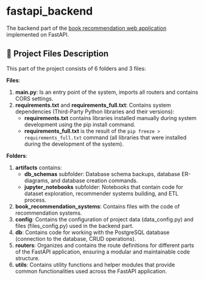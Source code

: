 # fastapi_backend
The backend part of the [book recommendation web application](https://github.com/Mykhailo20/Book_Recommendation_System) implemented on FastAPI.

## :open_file_folder: Project Files Description
This part of the project consists of 6 folders and 3 files:

**Files**:
1. **main.py**: Is an entry point of the system, imports all routers and contains CORS settings.
2. **requirements.txt** and **requirements_full.txt**: Contains system dependencies (Third-Party Python libraries and their versions):
    * **requirements.txt** contains libraries installed manually during system development using the pip install command.
    * **requirements_full.txt** is the result of the `pip freeze > requirements_full.txt` command (all libraries that were installed during the development of the system).

**Folders**:
1. **artifacts** contains: 
    - **db_schemas** subfolder: Database schema backups, database ER-diagrams, and database creation commands.
    - **jupyter_notebooks** subfolder: Notebooks that contain code for dataset exploration, recommender systems building, and ETL process.
2. **book_recommendation_systems**: Contains files with the code of recommendation systems.
3. **config**: Contains the configuration of project data (data_config.py) and files (files_config.py) used in the backend part.
4. **db**: Contains code for working with the PostgreSQL database (connection to the database, CRUD operations).
5. **routers**: Organizes and contains the route definitions for different parts of the FastAPI application, ensuring a modular and maintainable code structure.
6. **utils**: Contains utility functions and helper modules that provide common functionalities used across the FastAPI application.